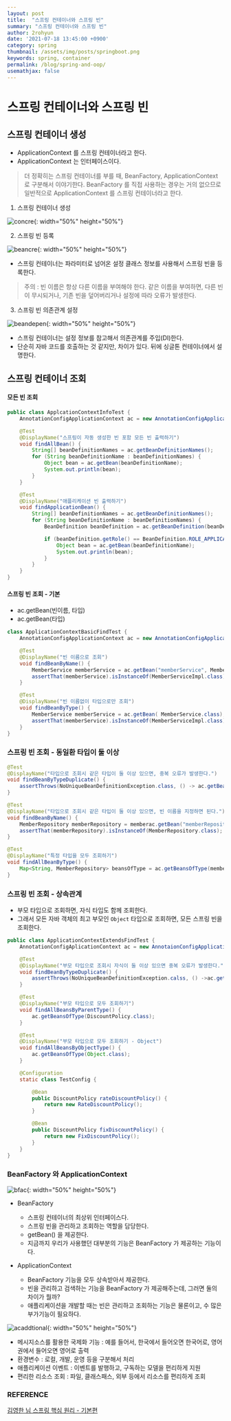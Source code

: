 ```yaml
---
layout: post
title:  "스프링 컨테이너와 스프링 빈"
summary: "스프링 컨테이너와 스프링 빈"
author: 2rohyun
date: '2021-07-18 13:45:00 +0900'
category: spring
thumbnail: /assets/img/posts/springboot.png
keywords: spring, container
permalink: /blog/spring-and-oop/
usemathjax: false
---
```


# 스프링 컨테이너와 스프링 빈

## 스프링 컨테이너 생성

- ApplicationContext 를 스프링 컨테이너라고 한다.
- ApplicationContext 는 인터페이스이다.

> 더 정확히는 스프링 컨테이너를 부를 때, BeanFactory, ApplicationContext 로 구분해서 이야기한다. BeanFactory 를 직접 사용하는 경우는 거의 없으므로 일반적으로 ApplicationContext 를 스프링 컨테이너라고 한다.

1. 스프링 컨테이너 생성

![concre](/assets/img/posts/concre.png){: width="50%" height="50%"}

2. 스프링 빈 등록

![beancre](/assets/img/posts/beancre.png){: width="50%" height="50%"}

- 스프링 컨테이너는 파라미터로 넘어온 설정 클래스 정보를 사용해서 스프링 빈을 등록한다.

> 주의 : 빈 이름은 항상 다른 이름을 부여해야 한다. 같은 이름을 부여하면, 다른 빈이 무시되거나, 기존 빈을 덮어버리거나 설정에 따라 오류가 발생한다.

3. 스프링 빈 의존관계 설정

![beandepen](/assets/img/posts/beandepen.png){: width="50%" height="50%"}

- 스프링 컨테이너는 설정 정보를 참고해서 의존관계를 주입(DI)한다.
- 단순히 자바 코드를 호출하는 것 같지만, 차이가 있다. 뒤에 싱글톤 컨테이너에서 설명한다.

## 스프링 컨테이너 조회

#### 모든 빈 조회

```java
public class ApplcationContextInfoTest {
    AnnotationConfigApplicationContext ac = new AnnotationConfigApplicationContext(AppConfig.class);

    @Test
    @DisplayName("스프링이 자동 생성한 빈 포함 모든 빈 출력하기")
    void findAllBean() {
        String[] beanDefinitionNames = ac.getBeanDefinitionNames();
        for (String beanDefinitionName : beanDefinitionNames) {
            Object bean = ac.getBean(beanDefinitionName);
            System.out.println(bean);
        }
    }

    @Test
    @DisplayName("애플리케이션 빈 출력하기")
    void findApplicationBean() {
        String[] beanDefinitionNames = ac.getBeanDefinitionNames();
        for (String beanDefinitionName : beanDefinitionNames) {
            BeanDefinition beanDefinition = ac.getBeanDefinition(beanDefinitionName);

            if (beanDefinition.getRole() == BeanDefinition.ROLE_APPLICATION) {
                Object bean = ac.getBean(beanDefinitionName);
                System.out.println(bean);
            }
        }
    }
}
```
#### 스프링 빈 조회 - 기본

- ac.getBean(빈이름, 타입)
- ac.getBean(타입)

```java
class ApplicationContextBasicFindTest {
    AnnotationConfigApplicationContext ac = new AnnotationConfigApplicationContext(AppConfig.class);

    @Test
    @DisplayName("빈 이름으로 조회")
    void findBeanByName() {
        MemberService memberService = ac.getBean("memberService", MemberService.class);
        assertThat(memberService).isInstanceOf(MemberServiceImpl.class);
    }

    @Test
    @DisplayName("빈 이름없이 타입으로만 조회")
    void findBeanByType() {
        MemberService memberService = ac.getBean( MemberService.class);
        assertThat(memberService).isInstanceOf(MemberServiceImpl.class);
    }
}
```

### 스프링 빈 조회 - 동일환 타입이 둘 이상

```java
@Test
@DisplayName("타입으로 조회시 같은 타입이 둘 이상 있으면, 중복 오류가 발생한다.")
void findBeanByTypeDuplicate() {
    assertThrows(NoUniqueBeanDefinitionException.class, () -> ac.getBean(MemberRepository.class));
}

@Test
@DisplayName("타입으로 조회시 같은 타입이 둘 이상 있으면, 빈 이름을 지정하면 된다.")
void findBeanByName() {
    MemberRepository memberRepository = memberac.getBean("memberRepository1", MemberRepository.class);
    assertThat(memberRepository).isInstanceOf(MemberRepository.class); 
}

@Test
@DisplayName("특정 타입을 모두 조회하기")
void findAllBeanByType() {
    Map<String, MemberRepository> beansOfType = ac.getBeansOfType(memberRepository.class);
}
```

### 스프링 빈 조회 - 상속관계

- 부모 타입으로 조회하면, 자식 타입도 함께 조회한다.
- 그래서 모든 자바 객체의 최고 부모인 `Object` 타입으로 조회하면, 모든 스프링 빈을 조회한다. 

```java
public class ApplicationContextExtendsFindTest {
    AnnotationConfigAplicationContext ac = new AnnotaionConfigApplicationContext(TestConfig.class);

    @Test
    @DisplayName("부모 타입으로 조회시 자식이 둘 이상 있으면 중복 오류가 발생한다.")
    void findBeanByTypeDuplicate() {
        assertThrows(NoUniqueBeanDefinitionException.calss, () ->ac.getBean(DiscountPolicy.class));
    }

    @Test
    @DisplayName("부모 타입으로 모두 조회하기")
    void findAllBeansByParentType() {
        ac.getBeansOfType(DiscountPolicy.class);
    }

    @Test
    @DisplayName("부모 타입으로 모두 조회하기 - Object")
    void findAllBeansByObjectType() {
        ac.getBeansOfType(Object.class);
    }

    @Configuration
    static class TestConfig {

        @Bean
        public DiscountPolicy rateDiscountPolicy() {
            return new RateDiscountPolicy();
        }

        @Bean
        public DiscountPolicy fixDiscountPolicy() {
            return new FixDiscountPolicy();
        }
    }
}
```

### BeanFactory 와 ApplicationContext

![bfac](/assets/img/posts/bfac.png){: width="50%" height="50%"}

- BeanFactory
    - 스프링 컨테이너의 최상위 인터페이스다.
    - 스프링 빈을 관리하고 조회하는 역할을 담당한다.
    - getBean() 을 제공한다.
    - 지금까지 우리가 사용했던 대부분의 기능은 BeanFactory 가 제공하는 기능이다.

- ApplicationContext
    - BeanFactory 기능을 모두 상속받아서 제공한다.
    - 빈을 관리하고 검색하는 기능을 BeanFactory 가 제공해주는데, 그러면 둘의 차이가 뭘까?
    - 애플리케이션을 개발할 때는 빈은 관리하고 조회하는 기능은 물론이고, 수 많은 부가기능이 필요하다.

![acaddtional](/assets/img/posts/acaddtional.png){: width="50%" height="50%"}

- 메시지소스를 활용한 국제화 기능 : 예를 들어서, 한국에서 들어오면 한국어로, 영어권에서 들어오면 영어로 출력
- 환경변수 : 로컬, 개발, 운영 등을 구분해서 처리
- 애플리케이션 이벤트 : 이벤트를 발행하고, 구독하는 모델을 편리하게 지원
- 편리한 리소스 조회 : 파일, 클래스패스, 외부 등에서 리소스를 편리하게 조회


### REFERENCE

[김영한 님 스프링 핵심 원리 - 기본편](https://www.inflearn.com/course/%EC%8A%A4%ED%94%84%EB%A7%81-%ED%95%B5%EC%8B%AC-%EC%9B%90%EB%A6%AC-%EA%B8%B0%EB%B3%B8%ED%8E%B8/dashboard)


